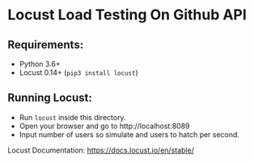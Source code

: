 # Locust Load Testing On Github API

## Requirements:
- Python 3.6+
- Locust 0.14+ (`pip3 install locust`)

## Running Locust:
- Run `locust` inside this directory.
 - Open your browser and go to http://localhost:8089
 - Input number of users so simulate and users to hatch per second.

Locust Documentation: https://docs.locust.io/en/stable/